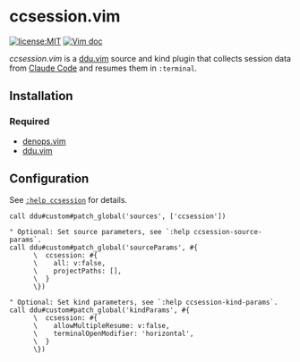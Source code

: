 # ccsession.vim

[![license:MIT](https://img.shields.io/github/license/Milly/ccsession.vim?style=flat-square)](LICENSE)
[![Vim doc](https://img.shields.io/badge/doc-%3Ah%20ccsession%2Evim-orange?style=flat-square&logo=vim)][doc]

_ccsession.vim_ is a [ddu.vim] source and kind plugin that collects session data
from [Claude Code] and resumes them in `:terminal`.

[Claude Code]: https://github.com/anthropics/claude-code

## Installation

### Required

- [denops.vim]
- [ddu.vim]

[denops.vim]: https://github.com/vim-denops/denops.vim
[ddu.vim]: https://github.com/Shougo/udu.vim

## Configuration

See [`:help ccsession`][doc] for details.

[doc]: doc/ccsession.txt

```vim
call ddu#custom#patch_global('sources', ['ccsession'])

" Optional: Set source parameters, see `:help ccsession-source-params`.
call ddu#custom#patch_global('sourceParams', #{
      \  ccsession: #{
      \    all: v:false,
      \    projectPaths: [],
      \  }
      \})

" Optional: Set kind parameters, see `:help ccsession-kind-params`.
call ddu#custom#patch_global('kindParams', #{
      \  ccsession: #{
      \    allowMultipleResume: v:false,
      \    terminalOpenModifier: 'horizontal',
      \  }
      \})
```
